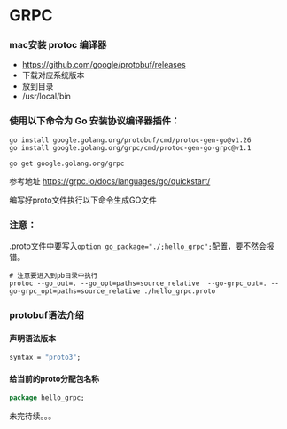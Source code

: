 
# GRPC

### mac安装 protoc 编译器
* https://github.com/google/protobuf/releases
* 下载对应系统版本
* 放到目录
* /usr/local/bin 


### 使用以下命令为 Go 安装协议编译器插件：
```shell
go install google.golang.org/protobuf/cmd/protoc-gen-go@v1.26
go install google.golang.org/grpc/cmd/protoc-gen-go-grpc@v1.1

go get google.golang.org/grpc
```

参考地址 https://grpc.io/docs/languages/go/quickstart/

编写好proto文件执行以下命令生成GO文件

### 注意：
.proto文件中要写入`option go_package="./;hello_grpc";`配置，要不然会报错。




```shell
# 注意要进入到pb目录中执行
protoc --go_out=. --go_opt=paths=source_relative  --go-grpc_out=. --go-grpc_opt=paths=source_relative ./hello_grpc.proto
```



### protobuf语法介绍

#### 声明语法版本
```protobuf
syntax = "proto3";
```


#### 给当前的proto分配包名称
```protobuf
package hello_grpc;
```



[comment]: <> (在 proto 文件中定义生成的go文件包名)

[comment]: <> (```shell)

[comment]: <> (option go_package="/services"; // 指定包名 )

[comment]: <> (```)

[comment]: <> (进入 pbfiles 文件夹 执行以下命令)

[comment]: <> (```shell)

[comment]: <> (protoc --go_out=../ Prod.proto)

[comment]: <> (```)

[comment]: <> (将会在`services`目录下生成`Prod.pb.go`文件)

[comment]: <> (在proto文件中增加)

[comment]: <> (```protobuf)

[comment]: <> (service ProdService{)

[comment]: <> ( rpc GetProdStock &#40;ProdRequest&#41; returns &#40;ProdResponse&#41;;)

[comment]: <> (})

[comment]: <> (```)

[comment]: <> (执行以下命令生成文件 Prod_grpc.pb.go)

[comment]: <> (```shell)

[comment]: <> (protoc --go-grpc_out=../ Prod.proto)

[comment]: <> (```)

[comment]: <> (关于生成的这些东西有点乱 命令也是乱的不行)

[comment]: <> (更详细的资料看这里)

[comment]: <> (https://developers.google.com/protocol-buffers)

[comment]: <> (https://github.com/protocolbuffers/protobuf-go/releases/tag/v1.20.0#v1.20-generated-code)



未完待续。。。